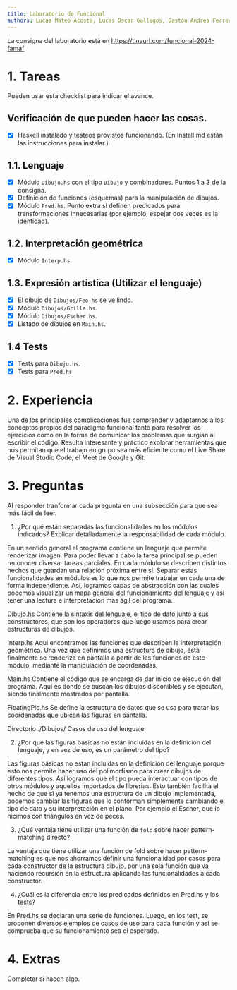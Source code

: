 ```yaml
---
title: Laboratorio de Funcional
authors: Lucas Mateo Acosta, Lucas Oscar Gallegos, Gastón Andrés Ferrero
---
```

La consigna del laboratorio está en https://tinyurl.com/funcional-2024-famaf

# 1. Tareas
Pueden usar esta checklist para indicar el avance.

## Verificación de que pueden hacer las cosas.
- [x] Haskell instalado y testeos provistos funcionando. (En Install.md están las instrucciones para instalar.)

## 1.1. Lenguaje
- [x] Módulo `Dibujo.hs` con el tipo `Dibujo` y combinadores. Puntos 1 a 3 de la consigna.
- [x] Definición de funciones (esquemas) para la manipulación de dibujos.
- [x] Módulo `Pred.hs`. Punto extra si definen predicados para transformaciones innecesarias (por ejemplo, espejar dos veces es la identidad).

## 1.2. Interpretación geométrica
- [x] Módulo `Interp.hs`.

## 1.3. Expresión artística (Utilizar el lenguaje)
- [x] El dibujo de `Dibujos/Feo.hs` se ve lindo.
- [x] Módulo `Dibujos/Grilla.hs`.
- [x] Módulo `Dibujos/Escher.hs`.
- [x] Listado de dibujos en `Main.hs`.

## 1.4 Tests
- [x] Tests para `Dibujo.hs`.
- [x] Tests para `Pred.hs`.

# 2. Experiencia

Una de los principales complicaciones fue comprender y adaptarnos a los conceptos propios del paradigma funcional tanto para resolver los ejercicios como en la forma de comunicar los problemas que surgian al escribir el código.
Resulta interesante y práctico explorar herramientas que nos permitan que el trabajo en grupo sea más eficiente como el Live Share de Visual Studio Code, el Meet de Google y Git.

# 3. Preguntas
Al responder tranformar cada pregunta en una subsección para que sea más fácil de leer.

1. ¿Por qué están separadas las funcionalidades en los módulos indicados? Explicar detalladamente la responsabilidad de cada módulo.

En un sentido general el programa contiene un lenguaje que permite renderizar imagen. Para poder llevar a cabo la tarea principal se pueden reconocer diversar tareas parciales. En cada módulo se describen distintos hechos que guardan una relación próxima entre sí. Separar estas funcionalidades en módulos es lo que nos permite trabajar en cada una de forma independiente. Así, logramos capas de abstracción con las cuales podemos visualizar un mapa general del funcionamiento del lenguaje y asi tener una lectura e interpretación mas ágil del programa.

Dibujo.hs Contiene la sintaxis del lenguaje, el tipo de dato junto a sus constructores, que son los operadores que luego usamos para crear estructuras de dibujos.

Interp.hs Aqui encontramos las funciones que describen la interpretación geométrica. Una vez que definimos una estructura de dibujo, ésta finalmente se renderiza en pantalla a partir de las funciones de este módulo, mediante la manipulación de coordenadas.

Main.hs Contiene el código que se encarga de dar inicio de ejecución del programa. Aquí es donde se buscan los dibujos disponibles y se ejecutan, siendo finalmente mostrados por pantalla.

FloatingPic.hs Se define la estructura de datos que se usa para tratar las coordenadas que ubican las figuras en pantalla.
 
 Directorio ./Dibujos/ Casos de uso del lenguaje

2. ¿Por qué las figuras básicas no están incluidas en la definición del lenguaje, y en vez de eso, es un parámetro del tipo?

Las figuras básicas no estan incluidas en la definición del lenguaje porque esto nos permite hacer uso del polimorfismo para crear dibujos de diferentes tipos. Así logramos que el tipo pueda interactuar con tipos de otros módulos y aquellos importados de librerias. Esto también facilita el hecho de que si ya tenemos una estructura de un dibujo implementada, podemos cambiar las figuras que lo conforman simplemente cambiando el tipo de dato y su interpretación en el plano. Por ejemplo el Escher, que lo hicimos con triángulos en vez de peces.

3. ¿Qué ventaja tiene utilizar una función de `fold` sobre hacer pattern-matching directo?

La ventaja que tiene utilizar una función de fold sobre hacer pattern-matching es que nos ahorramos definir una funcionalidad por casos para cada constructor de la estructura dibujo, por una sola función que va haciendo recursión en la estructura aplicando las funcionalidades a cada constructor.

4. ¿Cuál es la diferencia entre los predicados definidos en Pred.hs y los tests?

En Pred.hs se declaran una serie de funciones. Luego, en los test, se proponen diversos ejemplos de casos de uso para cada función y asi se comprueba que su funcionamiento sea el esperado.

# 4. Extras
Completar si hacen algo.